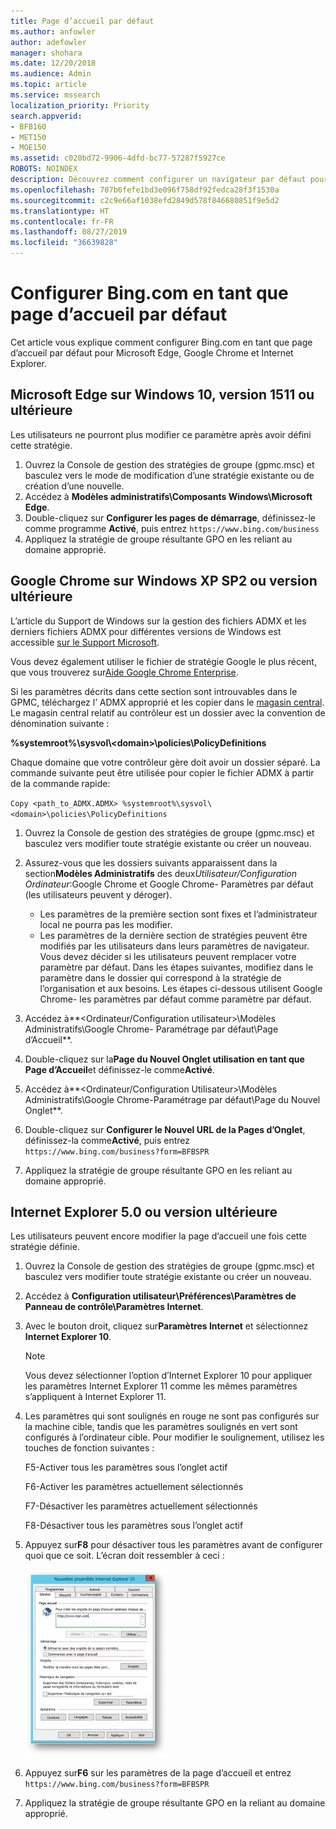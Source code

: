 ```yaml
---
title: Page d’accueil par défaut
ms.author: anfowler
author: adefowler
manager: shohara
ms.date: 12/20/2018
ms.audience: Admin
ms.topic: article
ms.service: mssearch
localization_priority: Priority
search.appverid:
- BFB160
- MET150
- MOE150
ms.assetid: c020bd72-9906-4dfd-bc77-57287f5927ce
ROBOTS: NOINDEX
description: Découvrez comment configurer un navigateur par défaut pour votre entreprise avec Microsoft Search (recherche Microsoft).
ms.openlocfilehash: 707b6fefe1bd3e096f758df92fedca28f3f1530a
ms.sourcegitcommit: c2c9e66af1038efd2849d578f846680851f9e5d2
ms.translationtype: HT
ms.contentlocale: fr-FR
ms.lasthandoff: 08/27/2019
ms.locfileid: "36639828"
---
```

# <a name="make-bingcom-the-default-home-page"></a>Configurer Bing.com en tant que page d’accueil par défaut

Cet article vous explique comment configurer Bing.com en tant que page d’accueil par défaut pour Microsoft Edge, Google Chrome et Internet Explorer. 
  
 
## <a name="microsoft-edge-on-windows-10-version-1511-or-later"></a>Microsoft Edge sur Windows 10, version 1511 ou ultérieure

Les utilisateurs ne pourront plus modifier ce paramètre après avoir défini cette stratégie. 

1. Ouvrez la Console de gestion des stratégies de groupe (gpmc.msc) et basculez vers le mode de modification d’une stratégie existante ou de création d’une nouvelle. 
1. Accédez à **Modèles administratifs\Composants Windows\Microsoft Edge**.    
1. Double-cliquez sur **Configurer les pages de démarrage**, définissez-le comme programme **Activé**, puis entrez `https://www.bing.com/business`
1.  Appliquez la stratégie de groupe résultante GPO en les reliant au domaine approprié.

  
## <a name="google-chrome-on-windows-xp-sp2-or-later"></a>Google Chrome sur Windows XP SP2 ou version ultérieure


L’article du Support de Windows sur la gestion des fichiers ADMX et les derniers fichiers ADMX pour différentes versions de Windows est accessible [sur le Support Microsoft](https://support.microsoft.com/fr-FR/help/3087759/how-to-create-and-manage-the-central-store-for-group-policy-administra).

Vous devez également utiliser le fichier de stratégie Google le plus récent, que vous trouverez sur[Aide Google Chrome Enterprise](https://support.google.com/chrome/a/answer/187202).
  
Si les paramètres décrits dans cette section sont introuvables dans le GPMC, téléchargez l’ ADMX approprié et les copier dans le [magasin central](https://docs.microsoft.com/fr-FR/previous-versions/windows/it-pro/windows-vista/cc748955%28v%3dws.10%29). Le magasin central relatif au contrôleur est un dossier avec la convention de dénomination suivante :
  
 **%systemroot%\sysvol\\<domain\>\policies\PolicyDefinitions**
  
Chaque domaine que votre contrôleur gère doit avoir un dossier séparé. La commande suivante peut être utilisée pour copier le fichier ADMX à partir de la commande rapide:
  
 `Copy <path_to_ADMX.ADMX> %systemroot%\sysvol\<domain>\policies\PolicyDefinitions`
  
1. Ouvrez la Console de gestion des stratégies de groupe (gpmc.msc) et basculez vers modifier toute stratégie existante ou créer un nouveau.
1. Assurez-vous que les dossiers suivants apparaissent dans la section**Modèles Administratifs** des deux*Utilisateur/Configuration Ordinateur*:Google Chrome et Google Chrome- Paramètres par défaut (les utilisateurs peuvent y déroger).
   - Les paramètres de la première section sont fixes et l’administrateur local ne pourra pas les modifier.
   - Les paramètres de la dernière section de stratégies peuvent être modifiés par les utilisateurs dans leurs paramètres de navigateur. Vous devez décider si les utilisateurs peuvent remplacer votre paramètre par défaut. Dans les étapes suivantes, modifiez dans le paramètre dans le dossier qui correspond à la stratégie de l’organisation et aux besoins. Les étapes ci-dessous utilisent Google Chrome- les paramètres par défaut comme paramètre par défaut.

1. Accédez à**&lt;Ordinateur/Configuration utilisateur&gt;\Modèles Administratifs\Google Chrome- Paramétrage par défaut\Page d’Accueil**. 
1. Double-cliquez sur la**Page du Nouvel Onglet utilisation en tant que Page d’Accueil**et définissez-le comme**Activé**. 
1. Accédez à**&lt;Ordinateur/Configuration Utilisateur&gt;\Modèles Administratifs\Google Chrome-Paramétrage par défaut\Page du Nouvel Onglet**. 
1. Double-cliquez sur **Configurer le Nouvel URL de la Pages d’Onglet**, définissez-la comme**Activé**, puis entrez `https://www.bing.com/business?form=BFBSPR` 
1. Appliquez la stratégie de groupe résultante GPO en les reliant au domaine approprié.

## <a name="internet-explorer-50-or-later"></a>Internet Explorer 5.0 ou version ultérieure
Les utilisateurs peuvent encore modifier la page d’accueil une fois cette stratégie définie. 

1. Ouvrez la Console de gestion des stratégies de groupe (gpmc.msc) et basculez vers modifier toute stratégie existante ou créer un nouveau.
    
2. Accédez à **Configuration utilisateur\Préférences\Paramètres de Panneau de contrôle\Paramètres Internet**.
    
3. Avec le bouton droit, cliquez sur**Paramètres Internet** et sélectionnez **Internet Explorer 10**.
    
    > [!NOTE]
    > Vous devez sélectionner l’option d’Internet Explorer 10 pour appliquer les paramètres Internet Explorer 11 comme les mêmes paramètres s’appliquent à Internet Explorer 11. 
  
4. Les paramètres qui sont soulignés en rouge ne sont pas configurés sur la machine cible, tandis que les paramètres soulignés en vert sont configurés à l’ordinateur cible. Pour modifier le soulignement, utilisez les touches de fonction suivantes :
    
    F5-Activer tous les paramètres sous l’onglet actif
    
    F6-Activer les paramètres actuellement sélectionnés
    
    F7-Désactiver les paramètres actuellement sélectionnés
    
    F8-Désactiver tous les paramètres sous l’onglet actif
    
5. Appuyez sur**F8** pour désactiver tous les paramètres avant de configurer quoi que ce soit. L’écran doit ressembler à ceci : 
    
    ![Boîte de dialogue Propriétés Internet Explorer 10](media/2fd55755-5007-4e33-a795-c42ce2fcef4a.jpg)
  
6. Appuyez sur**F6** sur les paramètres de la page d’accueil et entrez `https://www.bing.com/business?form=BFBSPR`
    
7. Appliquez la stratégie de groupe résultante GPO en la reliant au domaine approprié.